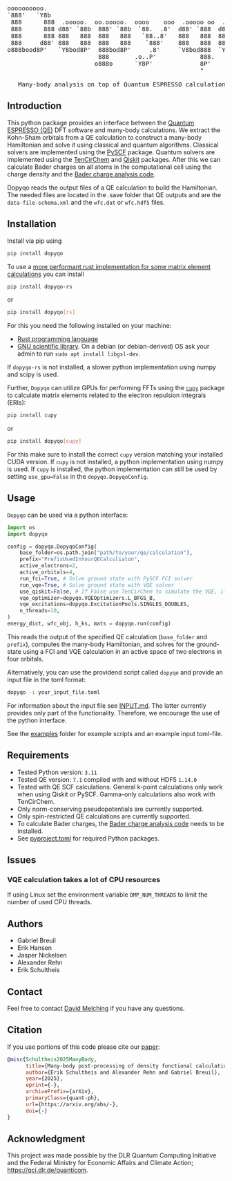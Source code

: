 
<div style="text-align: center;">
<pre>
oooooooooo.                                                         
`888'   `Y8b                                                        
 888      888  .ooooo.  oo.ooooo.  oooo    ooo  .ooooo oo  .ooooo.  
 888      888 d88' `88b  888' `88b  `88.  .8'  d88' `888  d88' `88b 
 888      888 888   888  888   888   `88..8'   888   888  888   888 
 888     d88' 888   888  888   888    `888'    888   888  888   888 
o888bood8P'   `Y8bod8P'  888bod8P'     .8'     `V8bod888  `Y8bod8P' 
                         888       .o..P'            888.           
                        o888o      `Y8P'             8P'            
                                                     "              
&nbsp;
   Many-body analysis on top of Quantum ESPRESSO calculations   
</pre>
</div>


## Introduction
This python package provides an interface between the [Quantum ESPRESSO (QE)](https://www.quantum-espresso.org/) DFT software and many-body calculations. We extract the Kohn-Sham orbitals from a QE calculation to construct a many-body Hamiltonian and solve it using classical and quantum algorithms. Classical solvers are implemented using the [PySCF](https://pyscf.org/) package. Quantum solvers are implemented using the [TenCirChem](https://tensorcircuit.github.io/TenCirChem-NG/index.html) and [Qiskit](https://www.ibm.com/quantum/qiskit) packages. After this we can calculate Bader charges on all atoms in the computational cell using the charge density and the [Bader charge analysis code](https://theory.cm.utexas.edu/henkelman/code/bader/).

Dopyqo reads the output files of a QE calculation to build the Hamiltonian. The needed files are located in the .save folder that QE outputs and are the `data-file-schema.xml` and the `wfc.dat` or `wfc.hdf5` files.

## Installation
Install via pip using
```bash
pip install dopyqo
```

To use a [more performant rust implementation for some matrix element calculations](https://github.com/dlr-wf/dopyqo-rs) you can install
```bash
pip install dopyqo-rs
```
or
```bash
pip install dopyqo[rs]
```
For this you need the following installed on your machine:
- [Rust programming language](https://rustup.rs/)
- [GNU scientific library](https://www.gnu.org/software/gsl/). On a debian (or debian-derived) OS ask your admin to run `sudo apt install libgsl-dev`.

If `dopyqo-rs` is not installed, a slower python implementation using numpy and scipy is used.

Further, `Dopyqo` can utilize GPUs for performing FFTs using the [`cupy`](https://docs.cupy.dev/en/stable/index.html) package to calculate matrix elements related to the electron repulsion integrals (ERIs):
```bash
pip install cupy
```
or
```bash
pip install dopyqo[cupy]
```
For this make sure to install the correct `cupy` version matching your installed CUDA version.
If `cupy` is not installed, a python implementation using numpy is used. If `cupy` is installed, the python implementation can still be used by setting `use_gpu=False` in the `dopyqo.DopyqoConfig`.


## Usage

`Dopyqo` can be used via a python interface:
```python
import os
import dopyqo

config = dopyqo.DopyqoConfig(
    base_folder=os.path.join("path/to/your/qe/calculation"),
    prefix="PrefixUsedInYourQECalculiaton",
    active_electrons=2,
    active_orbitals=4,
    run_fci=True, # Solve ground state with PySCF FCI solver
    run_vqe=True, # Solve ground state with VQE solver
    use_qiskit=False, # If False use TenCirChem to simulate the VQE, if True use Qiskit
    vqe_optimizer=dopyqo.VQEOptimizers.L_BFGS_B,
    vqe_excitations=dopyqo.ExcitationPools.SINGLES_DOUBLES,
    n_threads=10,
)
energy_dict, wfc_obj, h_ks, mats = dopyqo.run(config)
```
This reads the output of the specified QE calculation (`base_folder` and `prefix`), computes the many-body Hamiltonian, and solves for the ground-state using a FCI and VQE calculation in an active space of two electrons in four orbitals.

Alternatively, you can use the providend script called `dopyqo` and provide an input file in the toml format:
```bash
dopyqo -i your_input_file.toml
```
For information about the input file see [INPUT.md](INPUT.md). The latter currently provides only part of the functionality. Therefore, we encourage the use of the python interface.

See the [examples](examples/) folder for example scripts and an example input toml-file.

## Requirements
- Tested Python version: `3.11`
- Tested QE version: `7.1` compiled with and without HDF5 `1.14.0`
- Tested with QE SCF calculations. General k-point calculations only work when using Qiskit or PySCF. Gamma-only calculations also work with TenCirChem.
- Only norm-conserving pseudopotentials are currently supported.
- Only spin-restricted QE calculations are currently supported.
- To calculate Bader charges, the [Bader charge analysis code](https://theory.cm.utexas.edu/henkelman/code/bader/) needs to be installed.
- See [pyproject.toml](pyproject.toml) for required Python packages.


## Issues
### VQE calculation takes a lot of CPU resources
If using Linux set the environment variable `OMP_NUM_THREADS` to limit the number of used CPU threads.

## Authors
- Gabriel Breuil
- Erik Hansen
- Jasper Nickelsen
- Alexander Rehn
- Erik Schultheis

## Contact
Feel free to contact [David Melching](mailto:David.Melching@dlr.de) if you have any questions.

## Citation
If you use portions of this code please cite our [paper](https://arxiv.org/abs/-):
```bibtex
@misc{Schultheis2025ManyBody,
      title={Many-body post-processing of density functional calculations using the variational quantum eigensolver for Bader charge analysis}, 
      author={Erik Schultheis and Alexander Rehn and Gabriel Breuil},
      year={2025},
      eprint={-},
      archivePrefix={arXiv},
      primaryClass={quant-ph},
      url={https://arxiv.org/abs/-}, 
      doi={-}
}
```

## Acknowledgment
This project was made possible by the DLR Quantum Computing Initiative and the Federal Ministry for Economic Affairs and Climate Action; https://qci.dlr.de/quanticom.